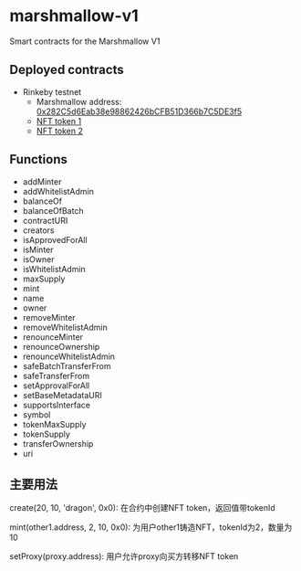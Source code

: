 # marshmallow-v1

Smart contracts for the Marshmallow V1

## Deployed contracts

- Rinkeby testnet
  - Marshmallow address: [0x282C5d6Eab38e98862426bCFB51D366b7C5DE3f5](https://rinkeby.etherscan.io/address/0x282C5d6Eab38e98862426bCFB51D366b7C5DE3f5)
  - [NFT token 1](https://testnets.opensea.io/assets/0x282c5d6eab38e98862426bcfb51d366b7c5de3f5/1)
  - [NFT token 2](https://testnets.opensea.io/assets/0x282c5d6eab38e98862426bcfb51d366b7c5de3f5/2)

## Functions

- addMinter
- addWhitelistAdmin
- balanceOf
- balanceOfBatch
- contractURI
- creators
- isApprovedForAll
- isMinter
- isOwner
- isWhitelistAdmin
- maxSupply
- mint
- name
- owner
- removeMinter
- removeWhitelistAdmin
- renounceMinter
- renounceOwnership
- renounceWhitelistAdmin
- safeBatchTransferFrom
- safeTransferFrom
- setApprovalForAll
- setBaseMetadataURI
- supportsInterface
- symbol
- tokenMaxSupply
- tokenSupply
- transferOwnership
- uri

## 主要用法

create(20, 10, 'dragon', 0x0): 在合约中创建NFT token，返回值带tokenId

mint(other1.address, 2, 10, 0x0): 为用户other1铸造NFT，tokenId为2，数量为10

setProxy(proxy.address): 用户允许proxy向买方转移NFT token
